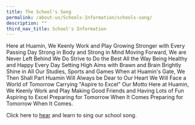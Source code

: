 ```yaml
---
title: The School's Song
permalink: /about-us/Schools-Information/schools-song/
description: ""
third_nav_title: School's Information
---
```

Here at Huamin, We Keenly Work and Play
Growing Stronger with Every Passing Day
Strong in Body and Strong in Mind
Moving Forward, We are Never Left Behind
We Do Strive to Do the Best All the Way
Being Healthy and Happy Every Day
Setting High Aims with Brawn and Brain
Brightly Shine in All Our Studies, Sports and Games
When at Huamin's Gate, We Then Shall Part
Huamin Will Always be Dear to Our Heart
We Will Face a World of Tomorrow
Carrying "Aspire to Excel" Our Motto
Here at Huamin, We Keenly Work and Play
Making Good Friends and Having Lots of Fun
Aspiring to Excel
Preparing for Tomorrow When It Comes
Preparing for Tomorrow When It Comes.

Click here to <u>hear</u> and learn to sing our school song.